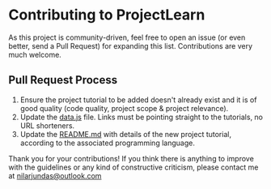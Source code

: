 # Contributing to ProjectLearn

As this project is community-driven, feel free to open an issue (or even better, send a Pull Request) for expanding this list. Contributions are very much welcome.

## Pull Request Process

1. Ensure the project tutorial to be added doesn't already exist and it is of good quality (code quality, project scope & project relevance).
2. Update the [data.js](https://github.com/Xtremilicious/ProjectLearn-Project-Based-Learning/blob/master/src/data.js) file. Links must be pointing straight to the tutorials, no URL shorteners.
3. Update the [README.md](https://github.com/Xtremilicious/ProjectLearn-Project-Based-Learning/blob/master/README.md) with details of the new project tutorial, according to the associated programming language.

Thank you for your contributions! If you think there is anything to improve with the guidelines or any kind of constructive criticism, please contact me at <nilarjundas@outlook.com>
